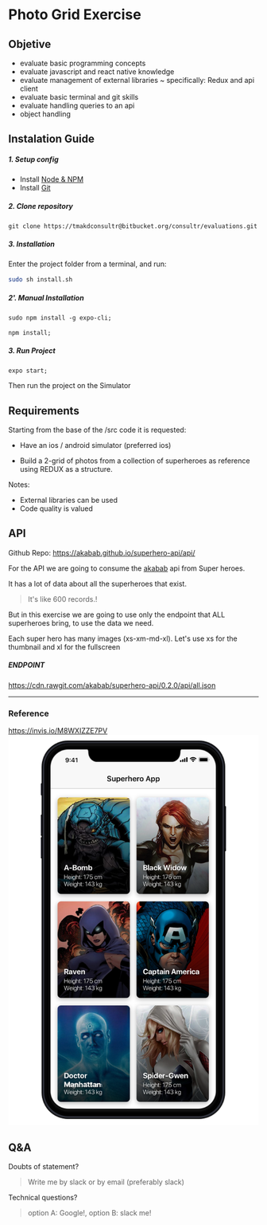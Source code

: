 # Photo Grid Exercise #

## Objetive ##

* evaluate basic programming concepts
* evaluate javascript and react native knowledge 
* evaluate management of external libraries ~ specifically: Redux and api client
* evaluate basic terminal and git skills
* evaluate handling queries to an api
* object handling

## Instalation Guide ##

##### 1. Setup config

- Install [Node & NPM](https://nodejs.org/en/download/)
- Install [Git](https://git-scm.com/) 


##### 2. Clone repository

```
git clone https://tmakdconsultr@bitbucket.org/consultr/evaluations.git
```

##### 3.  Installation
Enter the project folder from a terminal, and run:

```bash
sudo sh install.sh
```




##### 2'. Manual Installation

```
sudo npm install -g expo-cli;
```

```
npm install;
```


##### 3. Run Project

```
expo start;
```

Then run the project on the Simulator

## Requirements ##

Starting from the base of the /src code it is requested:

- Have an ios / android simulator (preferred ios)
 
 - Build a 2-grid of photos from a collection of superheroes as reference using REDUX as a structure.


 Notes:
  - External libraries can be used
  - Code quality is valued
  
 ## API ##
 
 Github Repo:
 https://akabab.github.io/superhero-api/api/
 
 For the API we are going to consume the [akabab]( https://akabab.github.io/) api from Super heroes.
 
 It has a lot of data about all the superheroes that exist. 
 
 >It's like 600 records.!
 
 
 But in this exercise we are going to use only the endpoint that ALL superheroes bring, to use the data we need.
 
 Each super hero has many images (xs-xm-md-xl). Let's use xs for the thumbnail and xl for the fullscreen
  
 ##### ENDPOINT
 https://cdn.rawgit.com/akabab/superhero-api/0.2.0/api/all.json
 
 
 ---

 ### Reference
 https://invis.io/M8WXIZZE7PV
 ![Reference](assets/reference.png)
 
 
## Q&A ##

Doubts of statement?
>Write me by slack or by email (preferably slack)

Technical questions?
>option A: Google!, option B: slack me!





